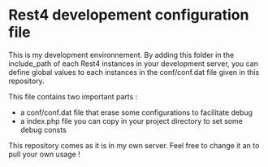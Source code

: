 # Rest4 developement configuration file

This is my development environnement. By adding this folder in the include_path of 
each Rest4 instances in your development server, you can define global values to
each instances in the conf/conf.dat file given in this repository.

This file contains two important parts :
- a conf/conf.dat file that erase some configurations to facilitate debug
- a index.php file you can copy in your project directory to set some debug consts

This repository comes as it is in my own server. Feel free to change it an to pull 
your own usage !
